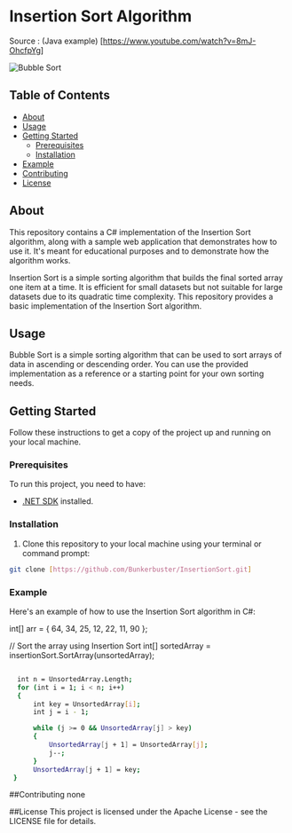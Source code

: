 # Insertion Sort Algorithm

Source : (Java example) [https://www.youtube.com/watch?v=8mJ-OhcfpYg]

![Bubble Sort](bubble-sort.png)

## Table of Contents
- [About](#about)
- [Usage](#usage)
- [Getting Started](#getting-started)
  - [Prerequisites](#prerequisites)
  - [Installation](#installation)
- [Example](#example)
- [Contributing](#contributing)
- [License](#license)

## About

This repository contains a C# implementation of the Insertion Sort algorithm, along with a sample web application that demonstrates how to use it. It's meant for educational purposes and to demonstrate how the algorithm works.

Insertion Sort is a simple sorting algorithm that builds the final sorted array one item at a time. It is efficient for small datasets but not suitable for large datasets due to its quadratic time complexity. This repository provides a basic implementation of the Insertion Sort algorithm.

## Usage

Bubble Sort is a simple sorting algorithm that can be used to sort arrays of data in ascending or descending order. You can use the provided implementation as a reference or a starting point for your own sorting needs.

## Getting Started

Follow these instructions to get a copy of the project up and running on your local machine.

### Prerequisites

To run this project, you need to have:

- [.NET SDK](https://dotnet.microsoft.com/download) installed.

### Installation

1. Clone this repository to your local machine using your terminal or command prompt:

```bash
git clone [https://github.com/Bunkerbuster/InsertionSort.git]
```

### Example
Here's an example of how to use the Insertion Sort algorithm in C#:

int[] arr = { 64, 34, 25, 12, 22, 11, 90 };

// Sort the array using Insertion Sort
  int[] sortedArray = insertionSort.SortArray(unsortedArray);

```bash

  int n = UnsortedArray.Length;
  for (int i = 1; i < n; i++)
  {
      int key = UnsortedArray[i];
      int j = i - 1;

      while (j >= 0 && UnsortedArray[j] > key)
      {
          UnsortedArray[j + 1] = UnsortedArray[j];
          j--;
      }
      UnsortedArray[j + 1] = key;
 }
```
##Contributing
none

##License
This project is licensed under the Apache License - see the LICENSE file for details.



